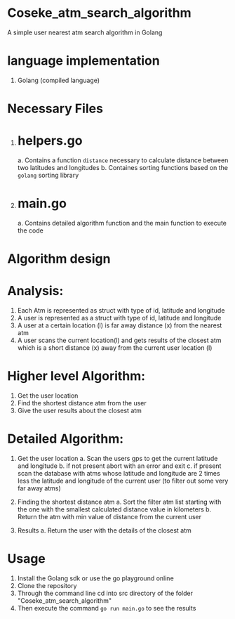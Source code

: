 # Coseke_atm_search_algorithm
 A simple user nearest atm search algorithm in Golang

# language implementation

1. Golang (compiled language)

# Necessary Files
1. # helpers.go
    a. Contains a function `distance` necessary to calculate distance between two latitudes and longitudes 
    b. Containes sorting functions based on the `golang` sorting library

2. # main.go
    a. Contains detailed algorithm function and the main function to execute the code

# Algorithm design 

# Analysis:

1. Each Atm is represented as struct with type of id, latitude and longitude
2. A user is represented as a struct with type of id, latitude and longitude 
3. A user at a certain location (l) is far away distance (x) from the nearest atm
4. A user scans the current location(l) and gets results of the closest atm which is a short distance (x) away from the current user location (l)

# Higher level Algorithm:

1. Get the user location
2. Find the shortest distance atm from the user
3. Give the user results about the closest atm

# Detailed Algorithm:

1. Get the user location
    a. Scan the users gps to get the current latitude and longitude
    b. if not present abort with an error and exit
    c. if present scan the database with atms whose latitude and longitude are 2 times less the latitude and longitude of the current user (to filter out some very far away atms)

2. Finding the shortest distance atm
    a. Sort the filter atm list starting with the one with the smallest calculated distance value in kilometers
    b. Return the atm with min value of distance from the current user

3. Results 
    a. Return the user with the details of the closest atm


# Usage

1. Install the Golang sdk or use the go playground online
2. Clone the repository 
3. Through the command line cd into src directory of the folder "Coseke_atm_search_algorithm"
4. Then execute the command `go run main.go` to see the results
